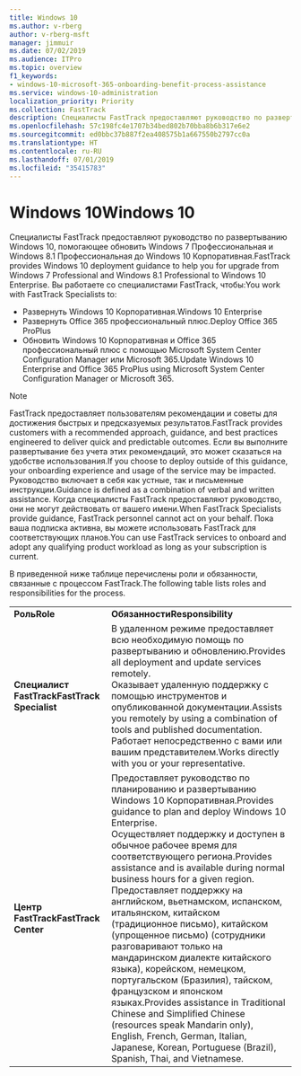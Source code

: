 ```yaml
---
title: Windows 10
ms.author: v-rberg
author: v-rberg-msft
manager: jimmuir
ms.date: 07/02/2019
ms.audience: ITPro
ms.topic: overview
f1_keywords:
- windows-10-microsoft-365-onboarding-benefit-process-assistance
ms.service: windows-10-administration
localization_priority: Priority
ms.collection: FastTrack
description: Специалисты FastTrack предоставляют руководство по развертыванию Windows 10, помогающее обновить Windows 7 Профессиональная и Windows 8.1 Профессиональная до Windows 10 Корпоративная.
ms.openlocfilehash: 57c198fc4e1707b34bed802b70bba8b6b317e6e2
ms.sourcegitcommit: ed0bbc37b887f2ea408575b1a667550b2797cc0a
ms.translationtype: HT
ms.contentlocale: ru-RU
ms.lasthandoff: 07/01/2019
ms.locfileid: "35415783"
---
```

# <a name="windows-10"></a><span data-ttu-id="df86b-103">Windows 10</span><span class="sxs-lookup"><span data-stu-id="df86b-103">Windows 10</span></span>

<span data-ttu-id="df86b-104">Специалисты FastTrack предоставляют руководство по развертыванию Windows 10, помогающее обновить Windows 7 Профессиональная и Windows 8.1 Профессиональная до Windows 10 Корпоративная.</span><span class="sxs-lookup"><span data-stu-id="df86b-104">FastTrack provides Windows 10 deployment guidance to help you for upgrade from Windows 7 Professional and Windows 8.1 Professional to Windows 10 Enterprise.</span></span> <span data-ttu-id="df86b-105">Вы работаете со специалистами FastTrack, чтобы:</span><span class="sxs-lookup"><span data-stu-id="df86b-105">You work with FastTrack Specialists to:</span></span>

- <span data-ttu-id="df86b-106">Развернуть Windows 10 Корпоративная.</span><span class="sxs-lookup"><span data-stu-id="df86b-106">Windows 10 Enterprise</span></span>
- <span data-ttu-id="df86b-107">Развернуть Office 365 профессиональный плюс.</span><span class="sxs-lookup"><span data-stu-id="df86b-107">Deploy Office 365 ProPlus</span></span> 
- <span data-ttu-id="df86b-108">Обновить Windows 10 Корпоративная и Office 365 профессиональный плюс с помощью Microsoft System Center Configuration Manager или Microsoft 365.</span><span class="sxs-lookup"><span data-stu-id="df86b-108">Update Windows 10 Enterprise and Office 365 ProPlus using Microsoft System Center Configuration Manager or Microsoft 365.</span></span>
  
> [!NOTE]
> <span data-ttu-id="df86b-109">FastTrack предоставляет пользователям рекомендации и советы для достижения быстрых и предсказуемых результатов.</span><span class="sxs-lookup"><span data-stu-id="df86b-109">FastTrack provides customers with a recommended approach, guidance, and best practices engineered to deliver quick and predictable outcomes.</span></span> <span data-ttu-id="df86b-110">Если вы выполните развертывание без учета этих рекомендаций, это может сказаться на удобстве использования.</span><span class="sxs-lookup"><span data-stu-id="df86b-110">If you choose to deploy outside of this guidance, your onboarding experience and usage of the service may be impacted.</span></span> <span data-ttu-id="df86b-111">Руководство включает в себя как устные, так и письменные инструкции.</span><span class="sxs-lookup"><span data-stu-id="df86b-111">Guidance is defined as a combination of verbal and written assistance.</span></span> <span data-ttu-id="df86b-112">Когда специалисты FastTrack предоставляют руководство, они не могут действовать от вашего имени.</span><span class="sxs-lookup"><span data-stu-id="df86b-112">When FastTrack Specialists provide guidance, FastTrack personnel cannot act on your behalf.</span></span> <span data-ttu-id="df86b-113">Пока ваша подписка активна, вы можете использовать FastTrack для соответствующих планов.</span><span class="sxs-lookup"><span data-stu-id="df86b-113">You can use FastTrack services to onboard and adopt any qualifying product workload as long as your subscription is current.</span></span>  
    
<span data-ttu-id="df86b-114">В приведенной ниже таблице перечислены роли и обязанности, связанные с процессом FastTrack.</span><span class="sxs-lookup"><span data-stu-id="df86b-114">The following table lists roles and responsibilities for the process.</span></span>

|||
|:-----|:-----|
|<span data-ttu-id="df86b-115">**Роль**</span><span class="sxs-lookup"><span data-stu-id="df86b-115">**Role**</span></span> <br/> |<span data-ttu-id="df86b-116">**Обязанности**</span><span class="sxs-lookup"><span data-stu-id="df86b-116">**Responsibility**</span></span> <br/> |
|<span data-ttu-id="df86b-117">**Специалист FastTrack**</span><span class="sxs-lookup"><span data-stu-id="df86b-117">**FastTrack Specialist**</span></span> <br/> |<span data-ttu-id="df86b-118">В удаленном режиме предоставляет всю необходимую помощь по развертыванию и обновлению.</span><span class="sxs-lookup"><span data-stu-id="df86b-118">Provides all deployment and update services remotely.</span></span>  <br/> <span data-ttu-id="df86b-119">Оказывает удаленную поддержку с помощью инструментов и опубликованной документации.</span><span class="sxs-lookup"><span data-stu-id="df86b-119">Assists you remotely by using a combination of tools and published documentation.</span></span> <br/> <span data-ttu-id="df86b-120">Работает непосредственно с вами или вашим представителем.</span><span class="sxs-lookup"><span data-stu-id="df86b-120">Works directly with you or your representative.</span></span>|
|<span data-ttu-id="df86b-121">**Центр FastTrack**</span><span class="sxs-lookup"><span data-stu-id="df86b-121">**FastTrack Center**</span></span>  <br/> |<span data-ttu-id="df86b-122">Предоставляет руководство по планированию и развертыванию Windows 10 Корпоративная.</span><span class="sxs-lookup"><span data-stu-id="df86b-122">Provides guidance to plan and deploy Windows 10 Enterprise.</span></span>   <br/> <span data-ttu-id="df86b-123">Осуществляет поддержку и доступен в обычное рабочее время для соответствующего региона.</span><span class="sxs-lookup"><span data-stu-id="df86b-123">Provides assistance and is available during normal business hours for a given region.</span></span> <br/> <span data-ttu-id="df86b-124">Предоставляет поддержку на английском, вьетнамском, испанском, итальянском, китайском (традиционное письмо), китайском (упрощенное письмо) (сотрудники разговаривают только на мандаринском диалекте китайского языка), корейском, немецком, португальском (Бразилия), тайском, французском и японском языках.</span><span class="sxs-lookup"><span data-stu-id="df86b-124">Provides assistance in Traditional Chinese and Simplified Chinese (resources speak Mandarin only), English, French, German, Italian, Japanese, Korean, Portuguese (Brazil), Spanish, Thai, and Vietnamese.</span></span>|
 

 